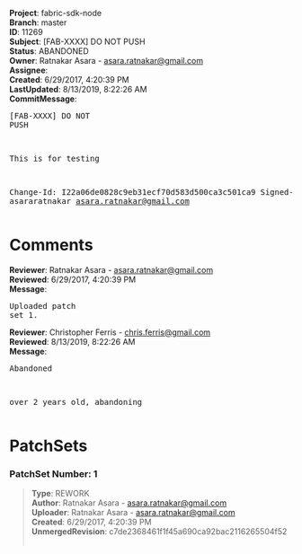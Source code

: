 <strong>Project</strong>: fabric-sdk-node<br><strong>Branch</strong>: master<br><strong>ID</strong>: 11269<br><strong>Subject</strong>: [FAB-XXXX] DO NOT PUSH<br><strong>Status</strong>: ABANDONED<br><strong>Owner</strong>: Ratnakar Asara - asara.ratnakar@gmail.com<br><strong>Assignee</strong>:<br><strong>Created</strong>: 6/29/2017, 4:20:39 PM<br><strong>LastUpdated</strong>: 8/13/2019, 8:22:26 AM<br><strong>CommitMessage</strong>:<br><pre>[FAB-XXXX] DO NOT PUSH

This is for testing

Change-Id: I22a06de0828c9eb31ecf70d583d500ca3c501ca9
Signed-off-by: asararatnakar <asara.ratnakar@gmail.com>
</pre><h1>Comments</h1><strong>Reviewer</strong>: Ratnakar Asara - asara.ratnakar@gmail.com<br><strong>Reviewed</strong>: 6/29/2017, 4:20:39 PM<br><strong>Message</strong>: <pre>Uploaded patch set 1.</pre><strong>Reviewer</strong>: Christopher Ferris - chris.ferris@gmail.com<br><strong>Reviewed</strong>: 8/13/2019, 8:22:26 AM<br><strong>Message</strong>: <pre>Abandoned

over 2 years old, abandoning</pre><h1>PatchSets</h1><h3>PatchSet Number: 1</h3><blockquote><strong>Type</strong>: REWORK<br><strong>Author</strong>: Ratnakar Asara - asara.ratnakar@gmail.com<br><strong>Uploader</strong>: Ratnakar Asara - asara.ratnakar@gmail.com<br><strong>Created</strong>: 6/29/2017, 4:20:39 PM<br><strong>UnmergedRevision</strong>: c7de2368461f1f45a690ca92bac2116265504f52<br><br></blockquote>
